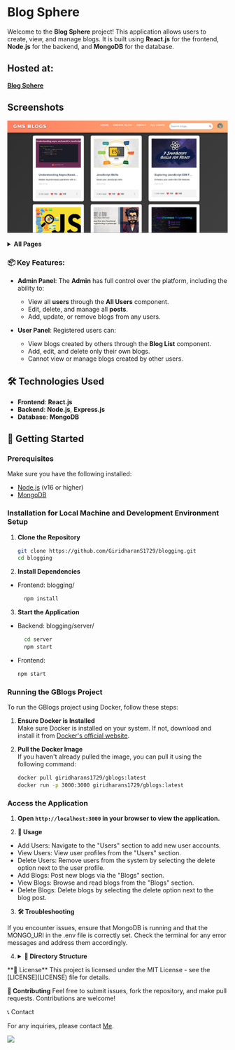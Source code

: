 # Blog Sphere

Welcome to the **Blog Sphere** project! This application allows users to create, view, and manage blogs. It is built using **React.js** for the frontend, **Node.js** for the backend, and **MongoDB** for the database.

## Hosted at:
 **[Blog Sphere](https://gblogs.vercel.app)**

## Screenshots
![Blog Sphere](./public/preview.png) 

<details><summary><b>All Pages</b></summary>
<img src="./public/images/Screenshots/s1.png" alt="Screenshot 1">
<img src="./public/images/Screenshots/s2.png" alt="Screenshot 2">
<img src="./public/images/Screenshots/s3.png" alt="Screenshot 3">
<img src="./public/images/Screenshots/s4.png" alt="Screenshot 4">
<img src="./public/images/Screenshots/s5.png" alt="Screenshot 5">
<img src="./public/images/Screenshots/s6.png" alt="Screenshot 6">
<img src="./public/images/Screenshots/s7.png" alt="Screenshot 7">
<img src="./public/images/Screenshots/s8.png" alt="Screenshot 8">
<img src="./public/images/Screenshots/s9.png" alt="Screenshot 9">
<img src="./public/images/Screenshots/s10.png" alt="Screenshot 10">
<img src="./public/images/Screenshots/s11.png" alt="Screenshot 11">
<img src="./public/images/Screenshots/s12.png" alt="Screenshot 12">
<img src="./public/images/Screenshots/s13.png" alt="Screenshot 13">
<img src="./public/images/Screenshots/s14.png" alt="Screenshot 14">
<img src="./public/images/Screenshots/s15.png" alt="Screenshot 15">

</details>

### 📦 Key Features:
- **Admin Panel**: The **Admin** has full control over the platform, including the ability to:
  - View all **users** through the **All Users** component.
  - Edit, delete, and manage all **posts**.
  - Add, update, or remove blogs from any users.

- **User Panel**: Registered users can:
  - View blogs created by others through the **Blog List** component.
  - Add, edit, and delete only their own blogs.
  - Cannot view or manage blogs created by other users.


## 🛠️ Technologies Used

- **Frontend**: **React.js** 
- **Backend**: **Node.js**, **Express.js**
- **Database**: **MongoDB**

## 🚀 Getting Started

### Prerequisites

Make sure you have the following installed:

- [Node.js](https://nodejs.org/) (v16 or higher)
- [MongoDB](https://www.mongodb.com/try/download/community)

### Installation for Local Machine and Development Environment Setup  

1. **Clone the Repository**

   ```bash
   git clone https://github.com/GiridharanS1729/blogging.git
   cd blogging
   ```

2. **Install Dependencies**

- Frontend:
blogging/
  ```bash
    npm install
  ```

3. **Start the Application**

- Backend:
blogging/server/
  ```bash
    cd server
    npm start
  ```

- Frontend:

  ```bash
  npm start
  ```

### Running the GBlogs Project

To run the GBlogs project using Docker, follow these steps:

1. **Ensure Docker is Installed**  
  Make sure Docker is installed on your system. If not, download and install it from [Docker's official website](https://www.docker.com/get-started).

2. **Pull the Docker Image**  
  If you haven't already pulled the image, you can pull it using the following command:
    ```bash
    docker pull giridharans1729/gblogs:latest
    docker run -p 3000:3000 giridharans1729/gblogs:latest
    ```

### Access the Application

1. **Open ```http://localhost:3000``` in your browser to view the application.**

2. **📝 Usage**

- Add Users: Navigate to the "Users" section to add new user accounts.
- View Users: View user profiles from the "Users" section.
- Delete Users: Remove users from the system by selecting the delete option next to the user profile.
- Add Blogs: Post new blogs via the "Blogs" section.
- View Blogs: Browse and read blogs from the "Blogs" section.
- Delete Blogs: Delete blogs by selecting the delete option next to the blog post.

3. **🛠️ Troubleshooting**

If you encounter issues, ensure that MongoDB is running and that the MONGO_URI in the .env file is correctly set.
Check the terminal for any error messages and address them accordingly.

4. <details><summary><b>📂 Directory Structure</b></summary>
    <pre>
    blogging
    ├── .dockerignore
    ├── .env
    ├── .gitignore
    ├── a.txt
    ├── Dockerfile
    ├── jsonDataFiles
    │   ├── Blogging.blog.json
    │   ├── Blogging.blogs.json
    │   └── Blogging.users.json
    ├── package-lock.json
    ├── package.json
    ├── path.ini
    ├── postcss.config.js
    ├── public
    │   ├── blog.ico
    │   ├── blog.png
    │   ├── data.json
    │   ├── images
    │   │   ├── blogs
    │   │   │   ├── a.jpg
    │   │   │   ├── b.jpg
    │   │   │   ├── c.jpg
    │   │   │   ├── d.jpg
    │   │   │   ├── e.jpg
    │   │   │   ├── f.jpg
    │   │   │   ├── g.jpg
    │   │   │   └── h.jpg
    │   │   ├── folderStructure
    │   │   │   ├── left.png
    │   │   │   └── right.png
    │   │   └── users
    │   │       ├── ashok.png
    │   │       ├── aut.png
    │   │       ├── boy.png
    │   │       ├── elakiya.png
    │   │       ├── girl.png
    │   │       ├── gokul.png
    │   │       ├── mages.png
    │   │       └── sekaran.png
    │   ├── index.html
    │   ├── manifest.json
    │   ├── preview.png
    │   └── robots.txt
    ├── README.md
    ├── server
    │   ├── .env
    │   ├── .gitignore
    │   ├── package.json
    │   ├── ser.js
    │   ├── server.js
    │   └── vercel.json
    ├── src
    │   ├── App.css
    │   ├── App.jsx
    │   ├── App.test.js
    │   ├── components
    │   │   ├── about
    │   │   │   ├── index.jsx
    │   │   │   └── style.css
    │   │   ├── allusers
    │   │   │   ├── index.jsx
    │   │   │   └── user.css
    │   │   ├── BlogActions
    │   │   │   ├── BlogActions.css
    │   │   │   └── index.jsx
    │   │   ├── blogs
    │   │   │   ├── Blogs.css
    │   │   │   └── index.jsx
    │   │   ├── BlogUpdate
    │   │   │   ├── index.jsx
    │   │   │   └── updateBlog.css
    │   │   ├── contact
    │   │   │   ├── cont.css
    │   │   │   └── index.jsx
    │   │   ├── content
    │   │   │   ├── cont.css
    │   │   │   └── index.jsx
    │   │   ├── CreateBlog
    │   │   │   ├── createblog.css
    │   │   │   └── index.jsx
    │   │   ├── CreateUser
    │   │   │   ├── createUser.css
    │   │   │   └── index.jsx
    │   │   ├── footer
    │   │   │   ├── Footer.css
    │   │   │   └── index.jsx
    │   │   ├── home
    │   │   │   └── index.jsx
    │   │   ├── login
    │   │   │   ├── index.jsx
    │   │   │   └── login.css
    │   │   ├── navbar
    │   │   │   ├── index.jsx
    │   │   │   └── Navbar.css
    │   │   ├── settings
    │   │   │   ├── index.jsx
    │   │   │   └── settings.css
    │   │   ├── signup
    │   │   │   ├── index.jsx
    │   │   │   └── signup.css
    │   │   └── users
    │   │       ├── index.jsx
    │   │       └── user.css
    │   ├── config.js
    │   ├── index.css
    │   ├── index.js
    │   ├── logo.png
    │   ├── logo.svg
    │   ├── reportWebVitals.js
    │   ├── setupTests.js
    │   └── utils
    │       ├── pers.js
    │       └── prt.js
    └── tailwind.config.js
    </pre>
</details>
**📄 License**
This project is licensed under the MIT License - see the [LICENSE](LICENSE) file for details.

**🤝 Contributing**
Feel free to submit issues, fork the repository, and make pull requests. Contributions are welcome!

📞 Contact

For any inquiries, please contact [Me](giridharans1729@gmail.com).

<img src="https://api.visitorbadge.io/api/visitors?path=https%3A%2F%2Fgithub.com%2FGiridharanS1729%2Fblogging%2F&countColor=%23263759" />
 
